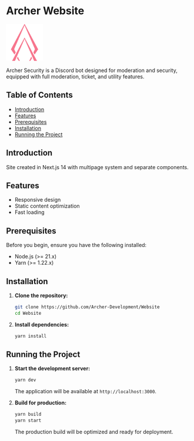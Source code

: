 # Archer Website

<img src="public/Logo.svg" alt="Archer Logo" width="100"/>

Archer Security is a Discord bot designed for moderation and security, equipped with full moderation, ticket, and utility features.

## Table of Contents

- [Introduction](#introduction)
- [Features](#features)
- [Prerequisites](#prerequisites)
- [Installation](#installation)
- [Running the Project](#running-the-project)

## Introduction

Site created in Next.js 14 with multipage system and separate components.

## Features

- Responsive design
- Static content optimization
- Fast loading

## Prerequisites

Before you begin, ensure you have the following installed:

- Node.js (>= 21.x)
- Yarn (>= 1.22.x)

## Installation

1. **Clone the repository:**

   ```bash
   git clone https://github.com/Archer-Development/Website
   cd Website
   ```

2. **Install dependencies:**

   ```bash
   yarn install
   ```

## Running the Project

1. **Start the development server:**

   ```bash
   yarn dev
   ```

   The application will be available at `http://localhost:3000`.

2. **Build for production:**

   ```bash
   yarn build
   yarn start
   ```

   The production build will be optimized and ready for deployment.
